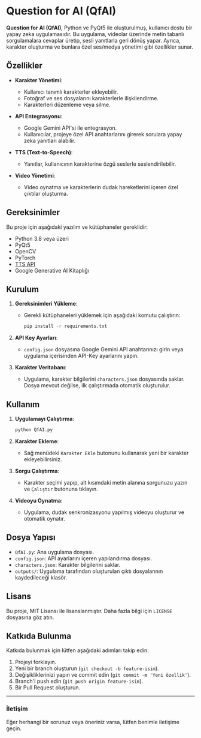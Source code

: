 
# Question for AI (QfAI)

**Question for AI (QfAI)**, Python ve PyQt5 ile oluşturulmuş, kullanıcı dostu bir yapay zeka uygulamasıdır. Bu uygulama, videolar üzerinde metin tabanlı sorgulamalara cevaplar üretip, sesli yanıtlarla geri dönüş yapar. Ayrıca, karakter oluşturma ve bunlara özel ses/medya yönetimi gibi özellikler sunar.

## Özellikler

- **Karakter Yönetimi**:
  - Kullanıcı tanımlı karakterler ekleyebilir.
  - Fotoğraf ve ses dosyalarını karakterlerle ilişkilendirme.
  - Karakterleri düzenleme veya silme.

- **API Entegrasyonu**:
  - Google Gemini API'si ile entegrasyon.
  - Kullanıcılar, projeye özel API anahtarlarını girerek sorulara yapay zeka yanıtları alabilir.

- **TTS (Text-to-Speech)**:
  - Yanıtlar, kullanıcının karakterine özgü seslerle seslendirilebilir.

- **Video Yönetimi**:
  - Video oynatma ve karakterlerin dudak hareketlerini içeren özel çıktılar oluşturma.

## Gereksinimler

Bu proje için aşağıdaki yazılım ve kütüphaneler gereklidir:

- Python 3.8 veya üzeri
- PyQt5
- OpenCV
- PyTorch
- [TTS API](https://github.com/coqui-ai/TTS)
- Google Generative AI Kitaplığı

## Kurulum

1. **Gereksinimleri Yükleme**:
   - Gerekli kütüphaneleri yüklemek için aşağıdaki komutu çalıştırın:
     ```bash
     pip install -r requirements.txt
     ```

2. **API Key Ayarları**:
   - `config.json` dosyasına Google Gemini API anahtarınızı girin veya uygulama içerisinden API-Key ayarlarını yapın.

3. **Karakter Veritabanı**:
   - Uygulama, karakter bilgilerini `characters.json` dosyasında saklar. Dosya mevcut değilse, ilk çalıştırmada otomatik oluşturulur.

## Kullanım

1. **Uygulamayı Çalıştırma**:
   ```bash
   python QfAI.py
   ```

2. **Karakter Ekleme**:
   - Sağ menüdeki `Karakter Ekle` butonunu kullanarak yeni bir karakter ekleyebilirsiniz.

3. **Sorgu Çalıştırma**:
   - Karakter seçimi yapıp, alt kısımdaki metin alanına sorgunuzu yazın ve `Çalıştır` butonuna tıklayın.

4. **Videoyu Oynatma**:
   - Uygulama, dudak senkronizasyonu yapılmış videoyu oluşturur ve otomatik oynatır.

## Dosya Yapısı

- `QfAI.py`: Ana uygulama dosyası.
- `config.json`: API ayarlarını içeren yapılandırma dosyası.
- `characters.json`: Karakter bilgilerini saklar.
- `outputs/`: Uygulama tarafından oluşturulan çıktı dosyalarının kaydedileceği klasör.

## Lisans

Bu proje, MIT Lisansı ile lisanslanmıştır. Daha fazla bilgi için `LICENSE` dosyasına göz atın.

## Katkıda Bulunma

Katkıda bulunmak için lütfen aşağıdaki adımları takip edin:
1. Projeyi forklayın.
2. Yeni bir branch oluşturun (`git checkout -b feature-isim`).
3. Değişikliklerinizi yapın ve commit edin (`git commit -m 'Yeni özellik'`).
4. Branch'i push edin (`git push origin feature-isim`).
5. Bir Pull Request oluşturun.

---

### İletişim
Eğer herhangi bir sorunuz veya öneriniz varsa, lütfen benimle iletişime geçin.
